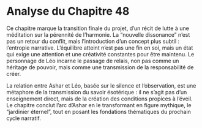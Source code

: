 # Analyse du Chapitre 48

Ce chapitre marque la transition finale du projet, d’un récit de lutte à une méditation sur la pérennité de l’harmonie. La “nouvelle dissonance” n’est pas un retour du conflit, mais l’introduction d’un concept plus subtil : l’entropie narrative. L’équilibre atteint n’est pas une fin en soi, mais un état qui exige une attention et une créativité constantes pour être maintenu. Le personnage de Léo incarne le passage de relais, non pas comme un héritage de pouvoir, mais comme une transmission de la responsabilité de créer.

La relation entre Ashar et Léo, basée sur le silence et l’observation, est une métaphore de la transmission du savoir ésotérique : il ne s’agit pas d’un enseignement direct, mais de la création des conditions propices à l’éveil. Le chapitre conclut l’arc d’Ashar en le transformant en figure mythique, le “jardinier éternel”, tout en posant les fondations thématiques du prochain cycle narratif.
